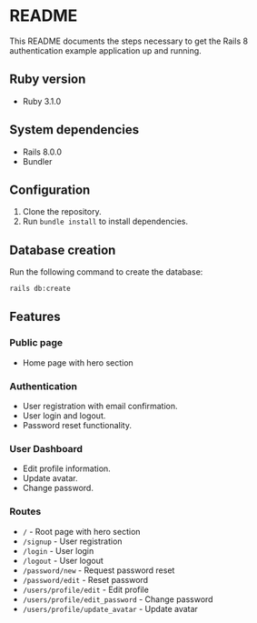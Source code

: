 # README

This README documents the steps necessary to get the Rails 8 authentication example application up and running.

## Ruby version

- Ruby 3.1.0

## System dependencies

- Rails 8.0.0
- Bundler

## Configuration

1. Clone the repository.
2. Run `bundle install` to install dependencies.

## Database creation

Run the following command to create the database:

```sh
rails db:create
```

## Features

### Public page

- Home page with hero section

### Authentication

- User registration with email confirmation.
- User login and logout.
- Password reset functionality.

### User Dashboard

- Edit profile information.
- Update avatar.
- Change password.

### Routes

- `/` - Root page with hero section
- `/signup` - User registration
- `/login` - User login
- `/logout` - User logout
- `/password/new` - Request password reset
- `/password/edit` - Reset password
- `/users/profile/edit` - Edit profile
- `/users/profile/edit_password` - Change password
- `/users/profile/update_avatar` - Update avatar